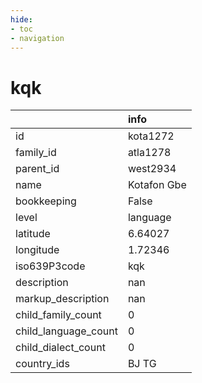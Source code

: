 ```yaml
---
hide:
- toc
- navigation
---
```

# kqk
|                      | info        |
|:---------------------|:------------|
| id                   | kota1272    |
| family_id            | atla1278    |
| parent_id            | west2934    |
| name                 | Kotafon Gbe |
| bookkeeping          | False       |
| level                | language    |
| latitude             | 6.64027     |
| longitude            | 1.72346     |
| iso639P3code         | kqk         |
| description          | nan         |
| markup_description   | nan         |
| child_family_count   | 0           |
| child_language_count | 0           |
| child_dialect_count  | 0           |
| country_ids          | BJ TG       |